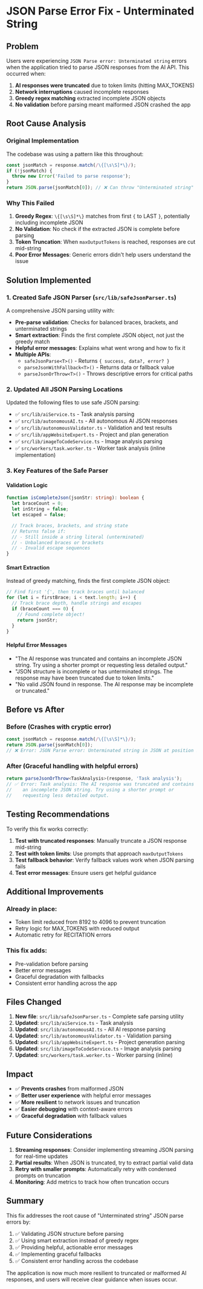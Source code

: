 # JSON Parse Error Fix - Unterminated String

## Problem
Users were experiencing `JSON Parse error: Unterminated string` errors when the application tried to parse JSON responses from the AI API. This occurred when:

1. **AI responses were truncated** due to token limits (hitting MAX_TOKENS)
2. **Network interruptions** caused incomplete responses
3. **Greedy regex matching** extracted incomplete JSON objects
4. **No validation** before parsing meant malformed JSON crashed the app

## Root Cause Analysis

### Original Implementation
The codebase was using a pattern like this throughout:

```typescript
const jsonMatch = response.match(/\{[\s\S]*\}/);
if (!jsonMatch) {
  throw new Error('Failed to parse response');
}
return JSON.parse(jsonMatch[0]); // ❌ Can throw "Unterminated string"
```

### Why This Failed
1. **Greedy Regex**: `\{[\s\S]*\}` matches from first `{` to LAST `}`, potentially including incomplete JSON
2. **No Validation**: No check if the extracted JSON is complete before parsing
3. **Token Truncation**: When `maxOutputTokens` is reached, responses are cut mid-string
4. **Poor Error Messages**: Generic errors didn't help users understand the issue

## Solution Implemented

### 1. Created Safe JSON Parser (`src/lib/safeJsonParser.ts`)

A comprehensive JSON parsing utility with:

- **Pre-parse validation**: Checks for balanced braces, brackets, and unterminated strings
- **Smart extraction**: Finds the first complete JSON object, not just the greedy match
- **Helpful error messages**: Explains what went wrong and how to fix it
- **Multiple APIs**: 
  - `safeJsonParse<T>()` - Returns `{ success, data?, error? }`
  - `parseJsonWithFallback<T>()` - Returns data or fallback value
  - `parseJsonOrThrow<T>()` - Throws descriptive errors for critical paths

### 2. Updated All JSON Parsing Locations

Updated the following files to use safe JSON parsing:

- ✅ `src/lib/aiService.ts` - Task analysis parsing
- ✅ `src/lib/autonomousAI.ts` - All autonomous AI JSON responses
- ✅ `src/lib/autonomousValidator.ts` - Validation and test results
- ✅ `src/lib/appWebsiteExpert.ts` - Project and plan generation
- ✅ `src/lib/imageToCodeService.ts` - Image analysis parsing
- ✅ `src/workers/task.worker.ts` - Worker task analysis (inline implementation)

### 3. Key Features of the Safe Parser

#### Validation Logic
```typescript
function isCompleteJson(jsonStr: string): boolean {
  let braceCount = 0;
  let inString = false;
  let escaped = false;

  // Track braces, brackets, and string state
  // Returns false if:
  // - Still inside a string literal (unterminated)
  // - Unbalanced braces or brackets
  // - Invalid escape sequences
}
```

#### Smart Extraction
Instead of greedy matching, finds the first complete JSON object:
```typescript
// Find first '{', then track braces until balanced
for (let i = firstBrace; i < text.length; i++) {
  // Track brace depth, handle strings and escapes
  if (braceCount === 0) {
    // Found complete object!
    return jsonStr;
  }
}
```

#### Helpful Error Messages
- "The AI response was truncated and contains an incomplete JSON string. Try using a shorter prompt or requesting less detailed output."
- "JSON structure is incomplete or has unterminated strings. The response may have been truncated due to token limits."
- "No valid JSON found in response. The AI response may be incomplete or truncated."

## Before vs After

### Before (Crashes with cryptic error)
```typescript
const jsonMatch = response.match(/\{[\s\S]*\}/);
return JSON.parse(jsonMatch[0]);
// ❌ Error: JSON Parse error: Unterminated string in JSON at position 1234
```

### After (Graceful handling with helpful errors)
```typescript
return parseJsonOrThrow<TaskAnalysis>(response, 'Task analysis');
// ✅ Error: Task analysis: The AI response was truncated and contains 
//    an incomplete JSON string. Try using a shorter prompt or 
//    requesting less detailed output.
```

## Testing Recommendations

To verify this fix works correctly:

1. **Test with truncated responses**: Manually truncate a JSON response mid-string
2. **Test with token limits**: Use prompts that approach `maxOutputTokens`
3. **Test fallback behavior**: Verify fallback values work when JSON parsing fails
4. **Test error messages**: Ensure users get helpful guidance

## Additional Improvements

### Already in place:
- Token limit reduced from 8192 to 4096 to prevent truncation
- Retry logic for MAX_TOKENS with reduced output
- Automatic retry for RECITATION errors

### This fix adds:
- Pre-validation before parsing
- Better error messages
- Graceful degradation with fallbacks
- Consistent error handling across the app

## Files Changed

1. **New file**: `src/lib/safeJsonParser.ts` - Complete safe parsing utility
2. **Updated**: `src/lib/aiService.ts` - Task analysis
3. **Updated**: `src/lib/autonomousAI.ts` - All AI response parsing
4. **Updated**: `src/lib/autonomousValidator.ts` - Validation parsing
5. **Updated**: `src/lib/appWebsiteExpert.ts` - Project generation parsing
6. **Updated**: `src/lib/imageToCodeService.ts` - Image analysis parsing
7. **Updated**: `src/workers/task.worker.ts` - Worker parsing (inline)

## Impact

- ✅ **Prevents crashes** from malformed JSON
- ✅ **Better user experience** with helpful error messages
- ✅ **More resilient** to network issues and truncation
- ✅ **Easier debugging** with context-aware errors
- ✅ **Graceful degradation** with fallback values

## Future Considerations

1. **Streaming responses**: Consider implementing streaming JSON parsing for real-time updates
2. **Partial results**: When JSON is truncated, try to extract partial valid data
3. **Retry with smaller prompts**: Automatically retry with condensed prompts on truncation
4. **Monitoring**: Add metrics to track how often truncation occurs

## Summary

This fix addresses the root cause of "Unterminated string" JSON parse errors by:

1. ✅ Validating JSON structure before parsing
2. ✅ Using smart extraction instead of greedy regex
3. ✅ Providing helpful, actionable error messages
4. ✅ Implementing graceful fallbacks
5. ✅ Consistent error handling across the codebase

The application is now much more resilient to truncated or malformed AI responses, and users will receive clear guidance when issues occur.
